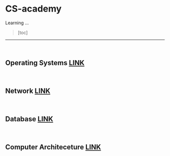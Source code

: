 # CS-academy





Learning ...

> [toc]
>



--------

<br>

## Operating Systems [LINK](https://github.com/Dinoryong/CS-academy/blob/main/OS/README.md)



<br>

## Network [LINK](https://github.com/Dinoryong/CS-academy/tree/main/NW)



<br>

## Database [LINK](https://github.com/Dinoryong/CS-academy/tree/main/DB)



<br>

## Computer Architeceture [LINK](https://github.com/Dinoryong/CS-academy/tree/main/AT)



<br>